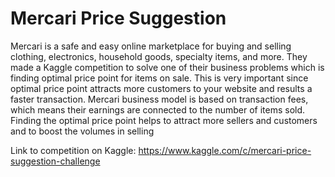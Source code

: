 # Mercari Price Suggestion

Mercari is a safe and easy online marketplace for buying and selling clothing, electronics, 
household goods, specialty items, and more. They made a Kaggle competition to solve one of their 
business problems which is finding optimal price point for items on sale. This is very important since 
optimal price point attracts more customers to your website and results a faster transaction. 
Mercari business model is based on transaction fees, which means their earnings are connected to 
the number of items sold. Finding the optimal price point helps to attract more sellers and customers 
and to boost the volumes in selling 

Link to competition on Kaggle: https://www.kaggle.com/c/mercari-price-suggestion-challenge
